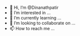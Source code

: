 - 👋 Hi, I’m @Dinanathpatir
- 👀 I’m interested in ...
- 🌱 I’m currently learning ...
- 💞️ I’m looking to collaborate on ...
- 📫 How to reach me ...

<!---
Dinanathpatir/Dinanathpatir is a ✨ special ✨ repository because its `README.md` (this file) appears on your GitHub profile.
You can click the Preview link to take a look at your changes.
--->
